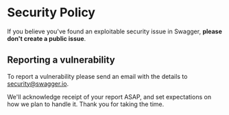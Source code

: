 # Security Policy

If you believe you've found an exploitable security issue in Swagger,
**please don't create a public issue**. 


## Reporting a vulnerability

To report a vulnerability please send an email with the details to [security@swagger.io](mailto:security@swagger.io).

We'll acknowledge receipt of your report ASAP, and set expectations on how we plan to handle it.
Thank you for taking the time.
